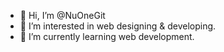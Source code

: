 - 👋 Hi, I’m @NuOneGit
- 👀 I’m interested in web designing & developing.
- 🌱 I’m currently learning web development.

<!---
NuOneGit/NuOneGit is a ✨ special ✨ repository because its `README.md` (this file) appears on your GitHub profile.
You can click the Preview link to take a look at your changes.
--->
